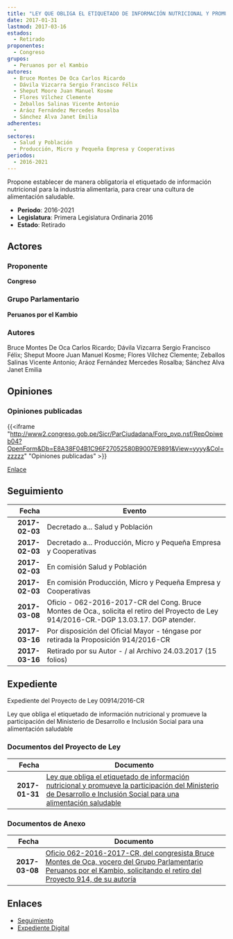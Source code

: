 ```yaml
---
title: "LEY QUE OBLIGA EL ETIQUETADO DE INFORMACIÓN NUTRICIONAL Y PROMUEVE LA PARTICIPACIÓN DEL MINISTERIO DE DESARROLLO E INCLUSIÓN SOCIAL PARA UNA ALIMENTACIÓN SALUDABLE"
date: 2017-01-31
lastmod: 2017-03-16
estados: 
  - Retirado
proponentes: 
  - Congreso
grupos: 
  - Peruanos por el Kambio
autores: 
  - Bruce Montes De Oca Carlos Ricardo
  - Dávila Vizcarra Sergio Francisco Félix
  - Sheput Moore Juan Manuel Kosme
  - Flores Vílchez Clemente
  - Zeballos Salinas Vicente Antonio
  - Aráoz Fernández Mercedes Rosalba
  - Sánchez Alva Janet Emilia
adherentes: 
  - 
sectores: 
  - Salud y Población
  - Producción, Micro y Pequeña Empresa y Cooperativas
periodos: 
  - 2016-2021
---
```


Propone establecer de manera obligatoria el etiquetado de información nutricional para la industria alimentaria, para crear una cultura de alimentación saludable.

- **Periodo**: 2016-2021
- **Legislatura**: Primera Legislatura Ordinaria 2016
- **Estado**: Retirado

## Actores

### Proponente

**Congreso**

### Grupo Parlamentario

**Peruanos por el Kambio**

### Autores

Bruce Montes De Oca Carlos Ricardo; Dávila Vizcarra Sergio Francisco Félix; Sheput Moore Juan Manuel Kosme; Flores Vílchez Clemente; Zeballos Salinas Vicente Antonio; Aráoz Fernández Mercedes Rosalba; Sánchez Alva Janet Emilia


## Opiniones

### Opiniones publicadas

{{<iframe "http://www2.congreso.gob.pe/Sicr/ParCiudadana/Foro_pvp.nsf/RepOpiweb04?OpenForm&Db=E8A38F04B1C96F27052580B9007E9891&View=yyyy&Col=zzzzz" "Opiniones publicadas" >}}

[Enlace](http://www2.congreso.gob.pe/Sicr/ParCiudadana/Foro_pvp.nsf/RepOpiweb04?OpenForm&Db=E8A38F04B1C96F27052580B9007E9891&View=yyyy&Col=zzzzz)

## Seguimiento

| Fecha | Evento |
|------:|--------|
| **2017-02-03** | Decretado a... Salud y Población|
| **2017-02-03** | Decretado a... Producción, Micro y Pequeña Empresa y Cooperativas|
| **2017-02-03** | En comisión Salud y Población|
| **2017-02-03** | En comisión Producción, Micro y Pequeña Empresa y Cooperativas|
| **2017-03-08** | Oficio - 062-2016-2017-CR del Cong. Bruce Montes de Oca., solicita el retiro del Proyecto de Ley 914/2016-CR.-DGP 13.03.17. DGP atender.|
| **2017-03-16** | Por disposición del Oficial Mayor - téngase por retirada la Proposición 914/2016-CR|
| **2017-03-16** | Retirado por su Autor - / al Archivo 24.03.2017 (15 folios)|


## Expediente

Expediente del Proyecto de Ley 00914/2016-CR

Ley que obliga el etiquetado de información nutricional y promueve la participación del Ministerio de Desarrollo e Inclusión Social para una alimentación saludable


### Documentos del Proyecto de Ley

| Fecha | Documento |
|------:|--------|
| **2017-01-31** | [Ley que obliga el etiquetado de información nutricional y promueve la participación del Ministerio de Desarrollo e Inclusión Social para una alimentación saludable](http://www.leyes.congreso.gob.pe/Documentos/2016_2021/Proyectos_de_Ley_y_de_Resoluciones_Legislativas/PL0091420170131..pdf) |

### Documentos de Anexo

| Fecha | Documento |
|------:|--------|
| **2017-03-08** | [Oficio 062-2016-2017-CR, del congresista Bruce Montes de Oca, vocero del Grupo Parlamentario Peruanos por el Kambio, solicitando el retiro del Proyecto 914, de su autoría](http://www.leyes.congreso.gob.pe/Documentos/2016_2021/Oficios/Congresistas/OFICIO-062-2016-2017-CR..pdf) |

## Enlaces 

- [Seguimiento](http://www2.congreso.gob.pehttp://www2.congreso.gob.pe/Sicr/TraDocEstProc/CLProLey2016.nsf/f7fff46988ca05b1052578e100829cc7/af3c454e188c0bf9052580b9007b4f58?OpenDocument)
- [Expediente Digital](http://www2.congreso.gob.pehttp://www2.congreso.gob.pe/Sicr/TraDocEstProc/CLProLey2016.nsf/f7fff46988ca05b1052578e100829cc7/af3c454e188c0bf9052580b9007b4f58?OpenDocument&Click=05257FB7005EB655.eb71d0cf91d8294e05256cdf006b5706/$Body/0.1C6C)
